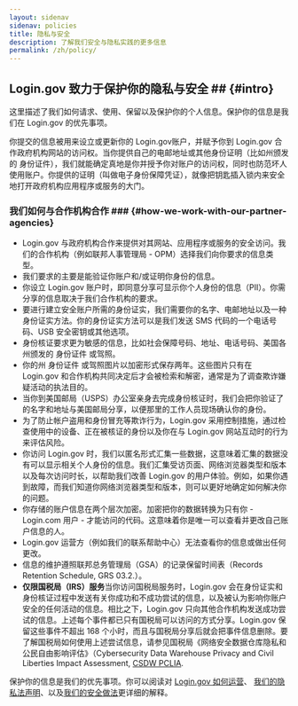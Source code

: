 ```yaml
---
layout: sidenav
sidenav: policies
title: 隐私与安全
description: 了解我们安全与隐私实践的更多信息
permalink: /zh/policy/
---
```

## Login.gov 致力于保护你的隐私与安全 ## {#intro}

这里描述了我们如何请求、使用、保留以及保护你的个人信息。保护你的信息是我们在 Login.gov 的优先事项。

你提交的信息被用来设立或更新你的 Login.gov账户，并赋予你到 Login.gov 合作政府机构网站的访问权。当你提供自己的电邮地址或其他身份证明（比如州颁发的 身份证件），我们就能确定真地是你并授予你对账户的访问权，同时也防范坏人使用账户。你提供的证明（叫做电子身份保障凭证），就像把钥匙插入锁内来安全地打开政府机构应用程序或服务的大门。

### 我们如何与合作机构合作 ### {#how-we-work-with-our-partner-agencies}

* Login.gov 与政府机构合作来提供对其网站、应用程序或服务的安全访问。我们的合作机构（例如联邦人事管理局 - OPM）选择我们向你要求的信息类型。
* 我们要求的主要是能验证你账户和/或证明你身份的信息。
* 你设立 Login.gov 账户时，即同意分享可显示你个人身份的信息（PII）。你需分享的信息取决于我们合作机构的要求。
* 要进行建立安全账户所需的身份证实，我们需要你的名字、电邮地址以及一种身份证实方法。你的身份证实方法可以是我们发送 SMS 代码的一个电话号码、USB 安全密钥或其他选项。
* 身份核证要求更为敏感的信息，比如社会保障号码、地址、电话号码、美国各州颁发的 身份证件 或驾照。
* 你的州 身份证件 或驾照图片以加密形式保存两年。这些图片只有在 Login.gov 和合作机构共同决定后才会被检索和解密，通常是为了调查欺诈嫌疑活动的执法目的。
* 当你到美国邮局（USPS）办公室亲身去完成身份核证时，我们会把你验证了的名字和地址与美国邮局分享，以便那里的工作人员现场确认你的身份。
* 为了防止帐户盗用和身份冒充等欺诈行为，Login.gov 采用控制措施，通过检查使用中的设备、正在被核证的身份以及你在与 Login.gov 网站互动时的行为来评估风险。
* 你访问 Login.gov 时，我们以匿名形式汇集一些数据，这意味着汇集的数据没有可以显示相关个人身份的信息。我们汇集受访页面、网络浏览器类型和版本以及每次访问时长，以帮助我们改善 Login.gov 的用户体验。例如，如果你遇到故障，而我们知道你网络浏览器类型和版本，则可以更好地确定如何解决你的问题。
* 你存储的账户信息在两个层次加密。加密把你的数据转换为只有你 - Login.com 用户 - 才能访问的代码。这意味着你是唯一可以查看并更改自己账户信息的人。
* Login.gov 运营方（例如我们的联系帮助中心）无法查看你的信息或做出任何更改。
* 信息的维护遵照联邦总务管理局（GSA）的记录保留时间表（Records Retention Schedule, GRS 03.2.）。
* **仅限国税局（IRS）服务**当你访问国税局服务时，Login.gov 会在身份证实和身份核证过程中发送有关你成功和不成功尝试的信息，以及被认为影响你账户安全的任何活动的信息。相比之下，Login.gov 只向其他合作机构发送成功尝试的信息。上述每个事件都已只有国税局可以访问的方式分享。Login.gov 保留这些事件不超出 168 个小时，而且与国税局分享后就会把事件信息删除。要了解国税局如何使用上述尝试信息，请参见国税局《网络安全数据仓库隐私和公民自由影响评估》（Cybersecurity Data Warehouse Privacy and Civil Liberties Impact Assessment, [CSDW PCLIA](https://www.irs.gov/pub/irs-pia/csdw-pia.pdf).

保护你的信息是我们的优先事项。你可以阅读对 [Login.gov 如何运营](/policy/how-does-it-work/)、 [我们的隐私法声明](/policy/our-privacy-act-statement/)、以及[我们的安全做法](/policy/our-security-practices/)更详细的解释。
